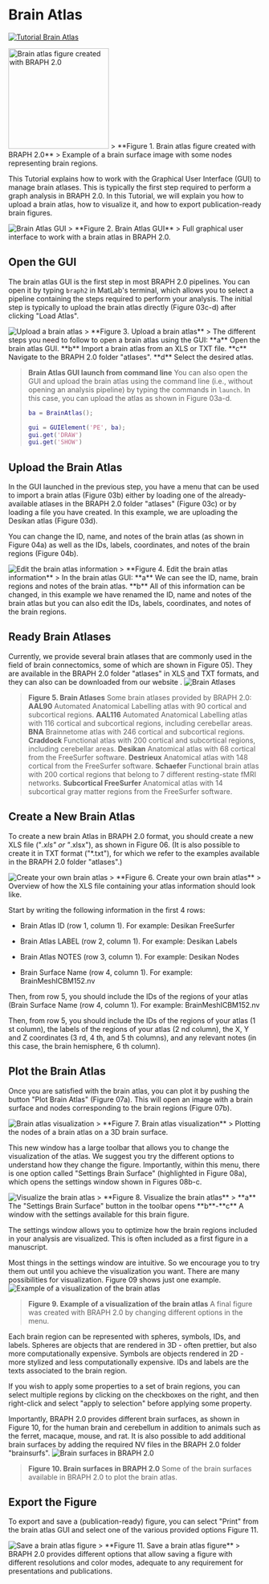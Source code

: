 # Brain Atlas

[![Tutorial Brain Atlas](https://img.shields.io/badge/PDF-Download-red?style=flat-square&logo=adobe-acrobat-reader)](tut_ba.pdf)

<img src="fig01.jpg" alt="Brain atlas figure created with BRAPH 2.0 " height="200px">
> **Figure 1. Brain atlas figure created with BRAPH 2.0**
> Example of a brain surface image with some nodes representing brain regions.
	


This Tutorial explains how to work with the Graphical User Interface (GUI) to manage brain atlases.
This is typically the first step required to perform a graph analysis in BRAPH 2.0. 
In this Tutorial, we will explain you how to upload a brain atlas, how to visualize it, and how to export publication-ready brain figures.





<img src="fig02.jpg" alt="Brain Atlas GUI">
> **Figure 2. Brain Atlas GUI**
> Full graphical user interface to work with a brain atlas in BRAPH 2.0. 
	

## Open the GUI

The brain atlas GUI is the first step in most BRAPH 2.0 pipelines. You can open it by typing `braph2` in MatLab's terminal, which allows you to select a pipeline containing the steps required to perform your analysis. The initial step is typically to upload the brain atlas directly (Figure 03c-d) after clicking "Load Atlas". 


<img src="fig03.jpg" alt="Upload a brain atlas">
> **Figure 3. Upload a brain atlas**
> The different steps you need to follow to open a brain atlas using the GUI: 
	**a** Open the brain atlas GUI.
	**b** Import a brain atlas from an XLS or TXT file.
	**c** Navigate to the BRAPH 2.0 folder "atlases".
	**d** Select the desired atlas.
	

> **Brain Atlas GUI launch from command line**
 You can also open the GUI and upload the brain atlas using the command line (i.e., without opening an analysis pipeline) by typing the commands in `launch`. In this case, you can upload the atlas as shown in Figure 03a-d. 
> ```matlab
> ba = BrainAtlas();
> 
> gui = GUIElement('PE', ba);
> gui.get('DRAW')
> gui.get('SHOW')
> ```



## Upload the Brain Atlas

In the GUI launched in the previous step, you have a menu that can be used to import a brain atlas (Figure 03b) either by loading one of the already-available atlases in the BRAPH 2.0 folder "atlases" (Figure 03c) or by loading a file you have created. In this example, we are uploading the Desikan atlas (Figure 03d).

You can change the ID, name, and notes of the brain atlas (as shown in Figure 04a) as well as the IDs, labels, coordinates, and notes of the brain regions (Figure 04b).
	

<img src="fig04.png" alt="Edit the brain atlas information">
> **Figure 4. Edit the brain atlas information**
> In the brain atlas GUI: 
	**a** We can see the ID, name, brain regions and notes of the brain atlas.
	**b** All of this information can be changed, in this example we have renamed the ID, name and notes of the brain atlas but you can also edit the IDs, labels, coordinates, and notes of the brain regions.
	

## Ready Brain Atlases



Currently, we provide several brain atlases that are commonly used in the field of brain connectomics, some of which are shown in Figure 05). 
They are available in the BRAPH 2.0 folder "atlases" in XLS and TXT formats, and they can also can be downloaded from our website .
<img src="fig05.jpg" alt="Brain Atlases">
> **Figure 5. Brain Atlases**
> Some brain atlases provided by BRAPH 2.0:
	**AAL90** Automated Anatomical Labelling atlas with 90 cortical and subcortical regions.
	**AAL116** Automated Anatomical Labelling atlas with 116 cortical and subcortical regions, including cerebellar areas.
	**BNA** Brainnetome atlas with 246 cortical and subcortical regions.
	**Craddock** Functional atlas with 200 cortical and subcortical regions, including cerebellar areas.
	**Desikan** Anatomical atlas with 68 cortical from the FreeSurfer software.
	**Destrieux** Anatomical atlas with 148 cortical from the FreeSurfer software.
	**Schaefer** Functional brain atlas with 200 cortical regions that belong to 7 different resting-state fMRI networks.
	**Subcortical FreeSurfer** Anatomical atlas with 14 subcortical gray matter regions from the FreeSurfer software.
	

## Create a New Brain Atlas

To create a new brain Atlas in BRAPH 2.0 format, you should create a new XLS file ("*.xls" or "*.xlsx"), as shown in Figure 06. 
(It is also possible to create it in TXT format ("*.txt"), for which we refer to the examples available in the BRAPH 2.0 folder "atlases".)


<img src="fig06.jpg" alt="Create your own brain atlas">
> **Figure 6. Create your own brain atlas**
> Overview of how the XLS file containing your atlas information should look like.
	
Start by writing the following information in the first 4 rows:


- Brain Atlas ID (row 1, column 1). 
For example: Desikan FreeSurfer

- Brain Atlas LABEL (row 2, column 1). 
For example: Desikan Labels

- Brain Atlas NOTES (row 3, column 1).
For example: Desikan Nodes

- Brain Surface Name (row 4, column 1).
For example: BrainMeshICBM152.nv


Then, from row 5, you should include the IDs of the regions of your atlas (Brain Surface Name (row 4, column 1).
For example: BrainMeshICBM152.nv


Then, from row 5, you should include the IDs of the regions of your atlas (1 st column), the labels of the regions of your atlas (2 nd column), the X, Y and Z coordinates (3 rd, 4 th, and 5 th columns), and any relevant notes (in this case, the brain hemisphere, 6 th column).	


## Plot the Brain Atlas

Once you are satisfied with the brain atlas, you can plot it by pushing the button "Plot Brain Atlas" (Figure 07a). 
This will open an image with a brain surface and nodes corresponding to the brain regions (Figure 07b).


<img src="fig07.jpg" alt="Brain atlas visualization">
> **Figure 7. Brain atlas visualization**
> Plotting the nodes of a brain atlas on a 3D brain surface. 
	
	
This new window has a large toolbar that allows you to change the visualization of the atlas. We suggest you try the different options to understand how they change the figure. Importantly, within this menu, there is one option called "Settings Brain Surface" (highlighted in Figure 08a), which opens the settings window shown in Figures 08b-c.



<img src="fig08.jpg" alt="Visualize the brain atlas">
> **Figure 8. Visualize the brain atlas**
> **a** The "Settings Brain Surface" button in the toolbar opens **b**-**c** A window with the settings available for this brain figure.
	

The settings window allows you to optimize how the brain regions included in your analysis are visualized. This is often included as a first figure in a manuscript.

Most things in the settings window are intuitive. So we encourage you to try them out until you achieve the visualization you want. There are many possibilities for visualization. Figure 09 shows just one example.
<img src="fig09.jpg" alt="Example of a visualization of the brain atlas">
> **Figure 9. Example of a visualization of the brain atlas**
> A final figure was created with BRAPH 2.0 by changing different options in the menu.
	
Each brain region can be represented with spheres, symbols, IDs, and labels.
Spheres are objects that are rendered in 3D - often prettier, but also more computationally expensive.
Symbols are objects rendered in 2D - more stylized and less computationally expensive.
IDs and labels are the texts associated to the brain region.

If you wish to apply some properties to a set of brain regions, you can select multiple regions by clicking on the checkboxes on the right, and then right-click and select "apply to selection" before applying some property.



Importantly, BRAPH 2.0 provides different brain surfaces, as shown in Figure 10, for the human brain and cerebellum in addition to animals such as the ferret, macaque, mouse, and rat.
It is also possible to add additional brain surfaces by adding the required NV files in the BRAPH 2.0 folder "brainsurfs".
<img src="fig10.png" alt="Brain surfaces in BRAPH 2.0">
> **Figure 10. Brain surfaces in BRAPH 2.0**
> Some of the brain surfaces available in BRAPH 2.0 to plot the brain atlas.
	



## Export the Figure

To export and save a (publication-ready) figure, you can select "Print" from the brain atlas GUI and select one of the various provided options Figure 11.


<img src="fig11.jpg" alt="Save a brain atlas figure">
> **Figure 11. Save a brain atlas figure**
> BRAPH 2.0 provides different options that allow saving a figure with different resolutions and color modes, adequate to any requirement for presentations and publications.
